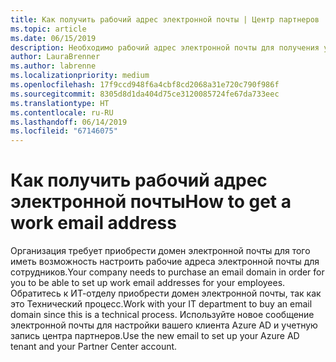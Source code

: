 ```yaml
---
title: Как получить рабочий адрес электронной почты | Центр партнеров
ms.topic: article
ms.date: 06/15/2019
description: Необходимо рабочий адрес электронной почты для получения учетной записи Azure AD в центре партнеров
author: LauraBrenner
ms.author: labrenne
ms.localizationpriority: medium
ms.openlocfilehash: 17f9ccd948f6a4cbf8cd2068a31e720c790f986f
ms.sourcegitcommit: 8305d8d1da404d75ce3120085724fe67da733eec
ms.translationtype: HT
ms.contentlocale: ru-RU
ms.lasthandoff: 06/14/2019
ms.locfileid: "67146075"
---
```

# <a name="how-to-get-a-work-email-address"></a><span data-ttu-id="5eb6a-103">Как получить рабочий адрес электронной почты</span><span class="sxs-lookup"><span data-stu-id="5eb6a-103">How to get a work email address</span></span>

<span data-ttu-id="5eb6a-104">Организация требует приобрести домен электронной почты для того иметь возможность настроить рабочие адреса электронной почты для сотрудников.</span><span class="sxs-lookup"><span data-stu-id="5eb6a-104">Your company needs to purchase an email domain in order for you to be able to set up work email addresses for your employees.</span></span> <span data-ttu-id="5eb6a-105">Обратитесь к ИТ-отделу приобрести домен электронной почты, так как это Технический процесс.</span><span class="sxs-lookup"><span data-stu-id="5eb6a-105">Work with your IT department to buy an email domain since this is a technical process.</span></span> <span data-ttu-id="5eb6a-106">Используйте новое сообщение электронной почты для настройки вашего клиента Azure AD и учетную запись центра партнеров.</span><span class="sxs-lookup"><span data-stu-id="5eb6a-106">Use the new email to set up your Azure AD tenant and your Partner Center account.</span></span>
